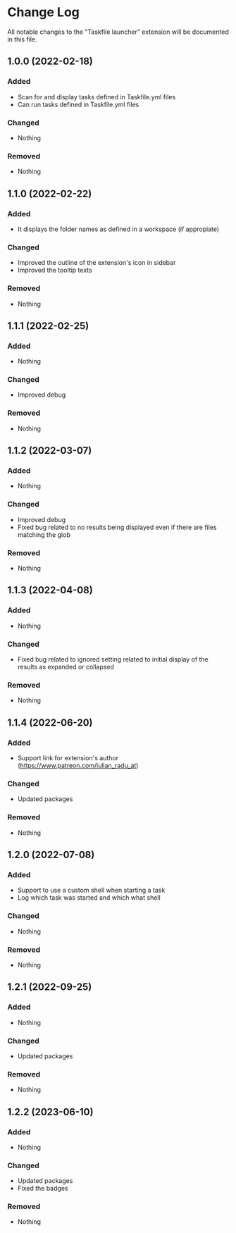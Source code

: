 # Change Log

All notable changes to the "Taskfile launcher" extension will be documented in this file.

## 1.0.0 (2022-02-18)

### Added

- Scan for and display tasks defined in Taskfile.yml files
- Can run tasks defined in Taskfile.yml files

### Changed

- Nothing

### Removed

- Nothing

## 1.1.0 (2022-02-22)

### Added

- It displays the folder names as defined in a workspace (if appropiate)

### Changed

- Improved the outline of the extension's icon in sidebar
- Improved the tooltip texts

### Removed

- Nothing

## 1.1.1 (2022-02-25)

### Added

- Nothing

### Changed

- Improved debug

### Removed

- Nothing

## 1.1.2 (2022-03-07)

### Added

- Nothing

### Changed

- Improved debug
- Fixed bug related to no results being displayed even if there are files matching the glob

### Removed

- Nothing

## 1.1.3 (2022-04-08)

### Added

- Nothing

### Changed

- Fixed bug related to ignored setting related to initial display of the results as expanded or collapsed

### Removed

- Nothing

## 1.1.4 (2022-06-20)

### Added

- Support link for extension's author (https://www.patreon.com/iulian_radu_at)

### Changed

- Updated packages

### Removed

- Nothing

## 1.2.0 (2022-07-08)

### Added

- Support to use a custom shell when starting a task
- Log which task was started and which what shell

### Changed

- Nothing

### Removed

- Nothing

## 1.2.1 (2022-09-25)

### Added

- Nothing

### Changed

- Updated packages

### Removed

- Nothing

## 1.2.2 (2023-06-10)

### Added

- Nothing

### Changed

- Updated packages
- Fixed the badges

### Removed

- Nothing
